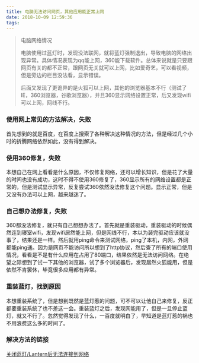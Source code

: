 ```yaml
---
title: 电脑无法访问网页，其他应用能正常上网
date: 2018-10-09 12:59:36
tags:
---
```


> 电脑网络情况
>
> ​	电脑使用过蓝灯时，发现没法联网，就将蓝灯强制退出，导致电脑的网络出现异常。具体情况表现为qq能上网，360能下载软件。总体来说就是只要跟网页有关的都不正常，跟网页无关就可以上网，比如爱奇艺，可以看视频，但是旁边的栏目没法看，显示错误。
>
> ​	后面又发现了更诡异的是火狐可以上网，其他的浏览器基本不行（测试了IE，360浏览器，谷歌浏览器），并且360显示网络设置正常，后又发现wifi可以上网，网线不行。

### 使用网上常见的方法解决，失败

​	首先想到的就是百度，在百度上搜索了各种解决这种情况的方法，但是经过几个小时的折腾网络依然如此，没有得到解决。

### 使用360修复，失败

​	本想自己在网上看看是什么原因，不仅修复网络，还可以增长知识，但是花了大量的时间也没有成功，这时不得不使用360修复了，360显示所有的网络设置都是正常的，但是测试显示异常，反复尝试360依然没法修复这个问题。显示正常，但是又没有办法可以上网，越来越迷了。

### 自己想办法修复，失败

​	360都没法修复，就只有自己想想办法了。首先就是重装驱动，重装驱动的时候偶然连到寝室wifi，发现wifi居然能上网，但是网线不行，本以为装完驱动应该就没事了，结果还是一样。然后就用ping命令来测试网络，ping了本机，内网，外网都能ping通。因为是网页不能访问所以想到了http协议，然后查了所有的端口使用情况，看看是不是有什么应用在占用了80端口，结果依然是无法访问网络。在绝望之际想到了试一下其他的浏览器，试了多个浏览器后，发现居然火狐能用，但是依然不肯罢休，毕竟很多应用都有异常。

### 重装蓝灯，找到原因

​	本想重装系统了，但是想到既然是蓝灯惹的问题，可不可以让他自己来修复，反正都要重装系统了也不差这一会。重装蓝灯之后，发现网能用了，但是一旦停止蓝灯，就又不行了。忽然觉得发现了什么，一百度就明白了，早知道是蓝灯惹的祸也不用浪费这么多的时间了。

### 解决方法的链接

[关闭蓝灯/Lantern后无法连接到网络](https://jingyan.baidu.com/article/86fae346c0f3193c49121aeb.html?qq-pf-to=pcqq.c2c)

​	